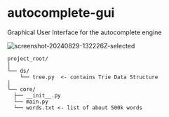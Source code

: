 # autocomplete-gui
Graphical User Interface for the autocomplete engine

![screenshot-20240829-132226Z-selected](https://github.com/user-attachments/assets/4d198eb6-9ab2-4636-a95b-c1de11d41053)

```
project_root/
│
└── ds/
    └── tree.py  <- contains Trie Data Structure
│
└── core/
  ├── __init__.py
  └── main.py
  └── words.txt <- list of about 500k words
```
